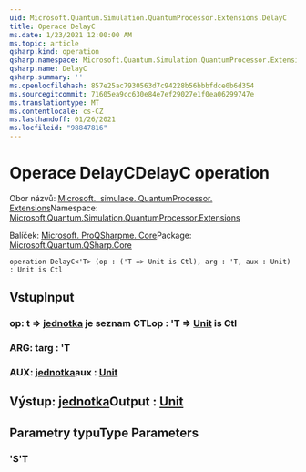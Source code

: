 ```yaml
---
uid: Microsoft.Quantum.Simulation.QuantumProcessor.Extensions.DelayC
title: Operace DelayC
ms.date: 1/23/2021 12:00:00 AM
ms.topic: article
qsharp.kind: operation
qsharp.namespace: Microsoft.Quantum.Simulation.QuantumProcessor.Extensions
qsharp.name: DelayC
qsharp.summary: ''
ms.openlocfilehash: 857e25ac7930563d7c94228b56bbbfdce0b6d354
ms.sourcegitcommit: 71605ea9cc630e84e7ef29027e1f0ea06299747e
ms.translationtype: MT
ms.contentlocale: cs-CZ
ms.lasthandoff: 01/26/2021
ms.locfileid: "98847816"
---
```

# <a name="delayc-operation"></a><span data-ttu-id="bb102-102">Operace DelayC</span><span class="sxs-lookup"><span data-stu-id="bb102-102">DelayC operation</span></span>

<span data-ttu-id="bb102-103">Obor názvů: [Microsoft.. simulace. QuantumProcessor. Extensions](xref:Microsoft.Quantum.Simulation.QuantumProcessor.Extensions)</span><span class="sxs-lookup"><span data-stu-id="bb102-103">Namespace: [Microsoft.Quantum.Simulation.QuantumProcessor.Extensions](xref:Microsoft.Quantum.Simulation.QuantumProcessor.Extensions)</span></span>

<span data-ttu-id="bb102-104">Balíček: [Microsoft. ProQSharpme. Core](https://nuget.org/packages/Microsoft.Quantum.QSharp.Core)</span><span class="sxs-lookup"><span data-stu-id="bb102-104">Package: [Microsoft.Quantum.QSharp.Core](https://nuget.org/packages/Microsoft.Quantum.QSharp.Core)</span></span>




```qsharp
operation DelayC<'T> (op : ('T => Unit is Ctl), arg : 'T, aux : Unit) : Unit is Ctl
```


## <a name="input"></a><span data-ttu-id="bb102-105">Vstup</span><span class="sxs-lookup"><span data-stu-id="bb102-105">Input</span></span>

### <a name="op--t--unit--is-ctl"></a><span data-ttu-id="bb102-106">op: t => [jednotka](xref:microsoft.quantum.lang-ref.unit)  je seznam CTL</span><span class="sxs-lookup"><span data-stu-id="bb102-106">op : 'T => [Unit](xref:microsoft.quantum.lang-ref.unit)  is Ctl</span></span>




### <a name="arg--t"></a><span data-ttu-id="bb102-107">ARG: t</span><span class="sxs-lookup"><span data-stu-id="bb102-107">arg : 'T</span></span>




### <a name="aux--unit"></a><span data-ttu-id="bb102-108">AUX: [jednotka](xref:microsoft.quantum.lang-ref.unit)</span><span class="sxs-lookup"><span data-stu-id="bb102-108">aux : [Unit](xref:microsoft.quantum.lang-ref.unit)</span></span>





## <a name="output--unit"></a><span data-ttu-id="bb102-109">Výstup: [jednotka](xref:microsoft.quantum.lang-ref.unit)</span><span class="sxs-lookup"><span data-stu-id="bb102-109">Output : [Unit](xref:microsoft.quantum.lang-ref.unit)</span></span>



## <a name="type-parameters"></a><span data-ttu-id="bb102-110">Parametry typu</span><span class="sxs-lookup"><span data-stu-id="bb102-110">Type Parameters</span></span>

### <a name="t"></a><span data-ttu-id="bb102-111">'S</span><span class="sxs-lookup"><span data-stu-id="bb102-111">'T</span></span>

